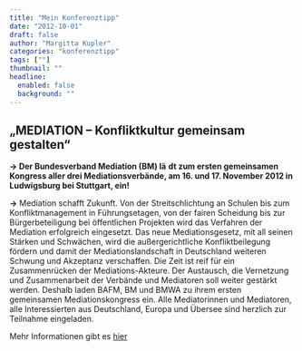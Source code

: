 ```yaml
---
title: "Mein Konferenztipp"
date: "2012-10-01"
draft: false
author: "Margitta Kupler"
categories: "konferenztipp"
tags: [""]
thumbnail: ""
headline:
  enabled: false
  background: ""
---
```


## „MEDIATION – Konfliktkultur gemeinsam gestalten“

**→ Der Bundesverband Mediation (BM) lä** **dt zum ersten gemeinsamen Kongress
aller drei Mediationsverbände, am 16. und 17. November 2012 in Ludwigsburg bei
Stuttgart, ein!**

<!--more-->

**→** Mediation schafft Zukunft. Von der Streitschlichtung an Schulen bis zum
Konfliktmanagement in Führungsetagen, von der fairen Scheidung bis zur
Bürgerbeteiligung bei öffentlichen Projekten wird das Verfahren der Mediation
erfolgreich eingesetzt. Das neue Mediationsgesetz, mit all seinen Stärken und
Schwächen, wird die außergerichtliche Konfliktbeilegung fördern und damit der
Mediationslandschaft in Deutschland weiteren Schwung und Akzeptanz
verschaffen. Die Zeit ist reif für ein Zusammenrücken der Mediations-Akteure.
Der Austausch, die Vernetzung und Zusammenarbeit der Verbände und Mediatoren
soll weiter gestärkt werden. Deshalb laden BAFM, BM und BMWA zu ihrem ersten
gemeinsamen Mediationskongress ein. Alle Mediatorinnen und Mediatoren, alle
Interessierten aus Deutschland, Europa und Übersee sind herzlich zur Teilnahme
eingeladen.

Mehr Informationen gibt es [hier](http://mediationskongress2012.de
"Mediationskongress")





